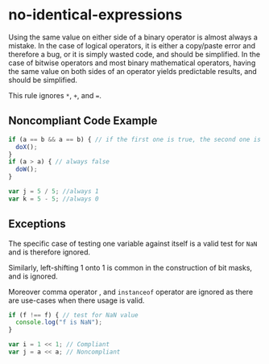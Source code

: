 # no-identical-expressions

Using the same value on either side of a binary operator is almost always a mistake. In the case
of logical operators, it is either a copy/paste error and therefore a bug, or it is simply wasted
code, and should be simplified. In the case of bitwise operators and most binary mathematical
operators, having the same value on both sides of an operator yields predictable results, and
should be simplified.

This rule ignores `*`, `+`, and `=`.

## Noncompliant Code Example

```javascript
if (a == b && a == b) { // if the first one is true, the second one is too
  doX();
}
if (a > a) { // always false
  doW();
}

var j = 5 / 5; //always 1
var k = 5 - 5; //always 0
```

## Exceptions

The specific case of testing one variable against itself is a valid test for `NaN` and is therefore ignored.

Similarly, left-shifting 1 onto 1 is common in the construction of bit masks, and is ignored.

Moreover comma operator , and `instanceof` operator are ignored as there are use-cases when there usage is valid.

```javascript
if (f !== f) { // test for NaN value
  console.log("f is NaN");
}

var i = 1 << 1; // Compliant
var j = a << a; // Noncompliant
```
